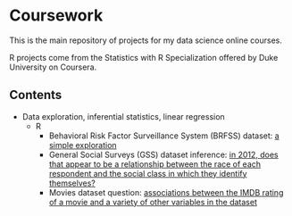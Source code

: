 # Coursework

This is the main repository of projects for my data science online courses. 

R projects come from the Statistics with R Specialization offered by Duke University on Coursera.

## Contents

- Data exploration, inferential statistics, linear regression
    - R
        - Behavioral Risk Factor Surveillance System (BRFSS) dataset: [a simple exploration](https://github.com/bolent/Coursework/tree/main/brfss_dataset_exploration)
        - General Social Surveys (GSS) dataset inference: [in 2012, does that appear to be a relationship between the race of each respondent and the social class in which they identify themselves?](https://github.com/bolent/Coursework/tree/main/gss_dataset_inference)
        - Movies dataset question: [associations between the IMDB rating of a movie and a variety of other variables in the dataset](https://github.com/bolent/Coursework/tree/main/movies_dataset_regression)




